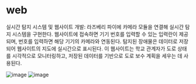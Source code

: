 # web

실시간 탐지 시스템 및 웹사이트 개발: 라즈베리 파이에 카메라 모듈을 연결해 실시간 탐지 시스템을 구현한다. 웹사이트에 접속하면 기기 번호를 입력할 수 있는 입력란이 제공되며, 번호를 입력하면 해당 기기의 카메라와 연동된다. 탐지된 장애물은 데이터로 저장되어 웹사이트의 지도에 실시간으로 표시된다. 이 웹사이트는 학교 관계자가 도로 상태를 시각적으로 모니터링하고, 저장된 데이터를 기반으로 도로 보수 계획을 세우는 데 사용된다.

![image](https://github.com/user-attachments/assets/20c18071-9b87-44c7-b686-18504a23bfdb)
![image](https://github.com/user-attachments/assets/5cf65866-f672-4b6b-8fa7-69be94f441c6)
